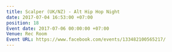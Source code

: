 ```yaml
---
title: Scalper (UK/NZ) - Alt Hip Hop Night
date: 2017-07-04 16:53:00 +07:00
position: 18
Event date: 2017-07-06 00:00:00 +07:00
Venue: Rec Room
Event URL: https://www.facebook.com/events/133482100565217/
---
```



